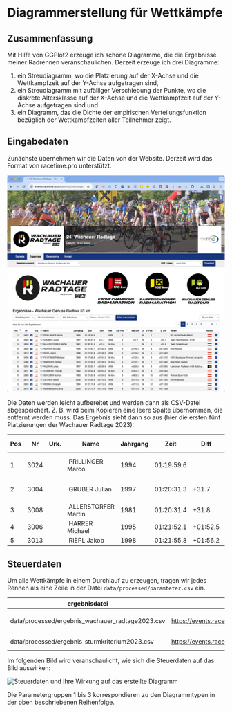 # Diagrammerstellung für Wettkämpfe

## Zusammenfassung

Mit Hilfe von GGPlot2 erzeuge ich schöne Diagramme, die die Ergebnisse meiner Radrennen veranschaulichen. Derzeit erzeuge ich drei Diagramme:

1. ein Streudiagramm, wo die Platzierung auf der X-Achse und die Wettkampfzeit auf der Y-Achse aufgetragen sind,
2. ein Streudiagramm mit zufälliger Verschiebung der Punkte, wo die diskrete Altersklasse auf der X-Achse und die Wettkampfzeit auf der Y-Achse aufgetragen sind und
3. ein Diagramm, das die Dichte der empirischen Verteilungsfunktion bezüglich der Wettkampfzeiten aller Teilnehmer zeigt.

## Eingabedaten

Zunächste übernehmen wir die Daten von der Website. Derzeit wird das Format von racetime.pro unterstützt.

![Ergebnisse der Wachauer Radtage 2023 auf racetime.pro](images/download_from_website.jpg)

Die Daten werden leicht aufbereitet und werden dann als CSV-Datei abgespeichert. Z. B. wird beim Kopieren eine leere Spalte übernommen, die entfernt werden muss. Das Ergebnis sieht dann so aus (hier die ersten fünf Platzierungen der Wachauer Radtage 2023):

| Pos | Nr   | Urk. | Name                 | Jahrgang | Zeit       | Diff     | Kat   | Kat Pos | Kat Diff | ⚤ | ⚤ Pos | ⚤ Diff   | Verein                 | Nation |
|-----|------|------|----------------------|----------|------------|----------|-------|---------|----------|---|-------|----------|------------------------|--------|
| 1   | 3024 |      |  PRILLINGER Marco    | 1994     | 01:19:59.6 |          | AKM   | 1       |          | M | 1     |          | RC Hochschwab Aflenz   |        |
| 2   | 3004 |      |  GRUBER Julian       | 1997     | 01:20:31.3 | +31.7    | AKM   | 2       | +31.7    | M | 2     | +31.7    | Team Weichberger - KTM |        |
| 3   | 3008 |      |  ALLERSTORFER Martin | 1981     | 01:20:31.4 | +31.8    | M 40+ | 1       |          | M | 3     | +31.8    | Team Rosenbauer        |        |
| 4   | 3006 |      |  HARRER Michael      | 1995     | 01:21:52.1 | +01:52.5 | AKM   | 3       | +01:52.5 | M | 4     | +01:52.5 | RSC Krems              |        |
| 5   | 3013 |      |  RIEPL Jakob         | 1998     | 01:21:55.8 | +01:56.2 | AKM   | 4       | +01:56.2 | M | 5     | +01:56.2 |                        |        |

## Steuerdaten

Um alle Wettkämpfe in einem Durchlauf zu erzeugen, tragen wir jedes Rennen als eine Zeile in der Datei `data/processed/paramteter.csv` ein.

| ergebnisdatei                                    | quelle                                                            | ausgabedatei1                                  | breite1 | titel1                | untertitel1          | ausgabedatei2                                      | breite2 | titel2                | untertitel2          | ausgabedatei3                                  | breite3 | titel3                | untertitel3          |
|--------------------------------------------------|-------------------------------------------------------------------|------------------------------------------------|---------|-----------------------|----------------------|----------------------------------------------------|---------|-----------------------|----------------------|------------------------------------------------|---------|-----------------------|----------------------|
| data/processed/ergebnis_wachauer_radtage2023.csv | https://events.racetime.pro/de/event/624/competition/3788/results | output/wachauer_radtage2023_punktediagramm.png | 1900    | Wachauer Radtage 2023 | Genuss Radtour 53 km | output/wachauer_radtage2023_kategoriendiagramm.png | 1200    | Wachauer Radtage 2023 | Genuss Radtour 53 km | output/wachauer_radtage2023_dichtediagramm.png | 1100    | Wachauer Radtage 2023 | Genuss Radtour 53 km |
| data/processed/ergebnis_sturmkriterium2023.csv   | https://events.racetime.pro/de/event/804/competition/4960/results | output/sturmkriterium2023_punktediagramm.png   | 1900    | Sturmkriterium 2023   | Staubiger 80 km      | output/sturmkriterium2023_kategoriendiagramm.png   | 1200    | Sturmkriterium 2023   | Staubiger 80 km      | output/sturmkriterium2023_dichtediagramm.png   | 1100    | Sturmkriterium 2023   | Staubiger 80 km      |

Im folgenden Bild wird veranschaulicht, wie sich die Steuerdaten auf das Bild auswirken:

![Steuerdaten und ihre Wirkung auf das erstellte Diagramm](images/werte_im_diagramm.jpg)

Die Parametergruppen 1 bis 3 korrespondieren zu den Diagrammtypen in der oben beschriebenen Reihenfolge.